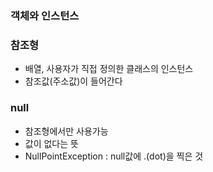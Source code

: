 ### 객체와 인스턴스


### 참조형
- 배열, 사용자가 직접 정의한 클래스의 인스턴스
- 참조값(주소값)이 들어간다

### null
- 참조형에서만 사용가능
- 값이 없다는 뜻
- NullPointException : null값에 .(dot)을 찍은 것 
